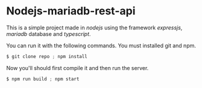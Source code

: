 # Nodejs-mariadb-rest-api

This is a simple project made in *nodejs* using the framework *expressjs*, *mariadb* database and *typescript*.

You can run it with the following commands. You must installed git and npm.

```C 
$ git clone repo ; npm install
```

Now you'll should first compile it and then run the server.
```C
$ npm run build ; npm start
```
